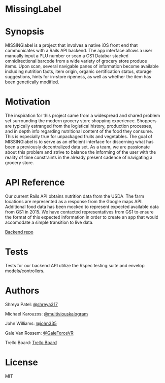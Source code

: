 MissingLabel
==========

Synopsis
===========

MISSINGlabel is a project that involves a native iOS front end that communicates with a Rails API backend. The app interface allows a user manually input a PLU number or scan a GS1 Databar stacked omnidirectional barcode from a wide variety of grocery store produce items. Upon scan, several navigable panes of information become available including nutrition facts, item origin, organic certification status,  storage suggestions, hints for in-store ripeness, as well as whether the item has been genetically modified.


Motivation
===========

The inspiration for this project came from a widespread and shared problem set surrounding the modern grocery store shopping experience. Shoppers are typically estranged from the logistical history, production processes, and in depth info regarding nutritional content of the food they consume. This is especially true for unpackaged fruits and vegetables. The goal of MISSINGlabel is to serve as an efficient interface for discerning what has been a previously decentralized data set.   As a team, we are passionate about this problem and strive to balance the informing of the user with the reality of time constraints in the already present cadence of navigating a grocery store.
                             
API Reference
===========

Our current Rails API obtains nutrition data from the USDA. The farm locations are represented as a response from the Google maps API. Additional food data has been mocked to represent expected available data from GS1 in 2015. We have contacted representatives from GS1 to ensure the format of this expected information in order to create an app that would accomodate a simple transition to live data. 

[Backend repo](https://github.com/MissingLabel/backend)

Tests
===========
Tests for our backend API utilize the Rspec testing suite and envelop models/controllers.

Authors
===========
Shreya Patel: [@shreya317](https://github.com/shreya317)

Michael Karouzos: [@multiviouskalogram](https://github.com/multiviouskalogram)

John Williams: [@john335](https://github.com/johnw335)

Gale Van Rossem: [@GaleForceVR](https://github.com/GaleForceVR)

Trello Board:
[Trello Board](https://trello.com/b/6TTmZd4R/missing-label)


License
===========
MIT
